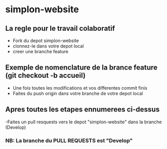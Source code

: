 # simplon-website
## La regle pour le travail colaboratif
- Fork du depot simplon-website
- clonnez-le dans votre depot local
- creer une branche feature
## Exemple de nomenclature de la brance feature (git checkout -b accueil)
- Une fois toutes les modifications et vos differentes commit finis
- Faites du push origin dans votre branche de votre depot local
## Apres toutes les etapes ennumerees ci-dessus
-Faites un pull resquests vers le depot "simplon-website" dans la branche (Develop)
### NB: La branche du PULL REQUESTS est "Develop"
